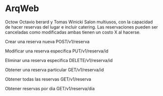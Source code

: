 # ArqWeb
Octow
Octavio berard y Tomas Winicki
Salon multiusos, con la capacidad de hacer reservas del lugar e incluir catering. Las reservaciones pueden ser canceladas como modificadas ambas tienen un costo X al hacerse. 


Crear una reserva nueva
POST/v1/reserva

Modificar una reserva especifica
PUT/v1/reserva/id

Eliminar una reserva especifica
DELETE/v1/reserva/id

Obtener una reserva particular
GET/v1/reserva/id

Obtener todas las reservas
GET/v1/reserva

Obtener reservas por dia
GET/v1/reserva/dia
